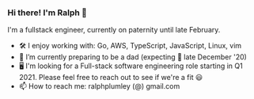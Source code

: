### Hi there! I'm Ralph 👋

I'm a fullstack engineer, currently on paternity until late February. 

- 🛠 I enjoy working with: Go, AWS, TypeScript, JavaScript, Linux, vim
- 🌱 I’m currently preparing to be a dad (expecting 👶 late December '20)
- 🖥️ I'm looking for a Full-stack software engineering role starting in Q1 2021. Please feel free to reach out to see if we're a fit 😃
- 📫 How to reach me: ralphplumley (@) gmail.com

<!--
**ralphplumley/ralphplumley** is a ✨ _special_ ✨ repository because its `README.md` (this file) appears on your GitHub profile.

Here are some ideas to get you started:

- 🔭 I’m currently working on ...
- 🌱 I’m currently learning ...
- 👯 I’m looking to collaborate on ...
- 🤔 I’m looking for help with ...
- 💬 Ask me about ...
- 📫 How to reach me: ...
- 😄 Pronouns: ...
- ⚡ Fun fact: ...
-->
